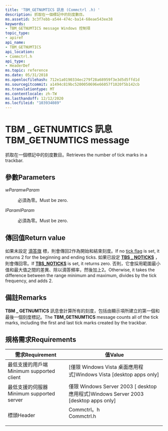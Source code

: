 ```yaml
---
title: 'TBM_GETNUMTICS 訊息 (Commctrl .h) '
description: 抓取在一個標記中的刻度數目。
ms.assetid: 3c3f7ebb-a544-474c-ba14-68eae543ee38
keywords:
- TBM_GETNUMTICS message Windows 控制項
topic_type:
- apiref
api_name:
- TBM_GETNUMTICS
api_location:
- Commctrl.h
api_type:
- HeaderDef
ms.topic: reference
ms.date: 05/31/2018
ms.openlocfilehash: 712e1a0190334ec279f28a68959f3e3d5d5ffd1d
ms.sourcegitcommit: a1494c819bc5200050696e66057f1020f5b142cb
ms.translationtype: MT
ms.contentlocale: zh-TW
ms.lasthandoff: 12/12/2020
ms.locfileid: "103934089"
---
```

# <a name="tbm_getnumtics-message"></a><span data-ttu-id="5671a-104">TBM \_ GETNUMTICS 訊息</span><span class="sxs-lookup"><span data-stu-id="5671a-104">TBM\_GETNUMTICS message</span></span>

<span data-ttu-id="5671a-105">抓取在一個標記中的刻度數目。</span><span class="sxs-lookup"><span data-stu-id="5671a-105">Retrieves the number of tick marks in a trackbar.</span></span>

## <a name="parameters"></a><span data-ttu-id="5671a-106">參數</span><span class="sxs-lookup"><span data-stu-id="5671a-106">Parameters</span></span>

<dl> <dt>

<span data-ttu-id="5671a-107">*wParam*</span><span class="sxs-lookup"><span data-stu-id="5671a-107">*wParam*</span></span> 
</dt> <dd><span data-ttu-id="5671a-108">必須為零。</span><span class="sxs-lookup"><span data-stu-id="5671a-108">Must be zero.</span></span></dd> <dt>

<span data-ttu-id="5671a-109">*lParam*</span><span class="sxs-lookup"><span data-stu-id="5671a-109">*lParam*</span></span> 
</dt> <dd><span data-ttu-id="5671a-110">必須為零。</span><span class="sxs-lookup"><span data-stu-id="5671a-110">Must be zero.</span></span></dd> </dl>

## <a name="return-value"></a><span data-ttu-id="5671a-111">傳回值</span><span class="sxs-lookup"><span data-stu-id="5671a-111">Return value</span></span>

<span data-ttu-id="5671a-112">如果未設定 [滴答旗](trackbar-control-styles.md) 標，則會傳回2作為開始和結束刻度。</span><span class="sxs-lookup"><span data-stu-id="5671a-112">If no [tick flag](trackbar-control-styles.md) is set, it returns 2 for the beginning and ending ticks.</span></span> <span data-ttu-id="5671a-113">如果已設定 [**TBS \_ NOTICKS**](trackbar-control-styles.md) ，則會傳回零。</span><span class="sxs-lookup"><span data-stu-id="5671a-113">If [**TBS\_NOTICKS**](trackbar-control-styles.md) is set, it returns zero.</span></span> <span data-ttu-id="5671a-114">否則，它會採用範圍最小值和最大值之間的差異、除以滴答頻率，然後加上2。</span><span class="sxs-lookup"><span data-stu-id="5671a-114">Otherwise, it takes the difference between the range minimum and maximum, divides by the tick frequency, and adds 2.</span></span>

## <a name="remarks"></a><span data-ttu-id="5671a-115">備註</span><span class="sxs-lookup"><span data-stu-id="5671a-115">Remarks</span></span>

<span data-ttu-id="5671a-116">**TBM \_ GETNUMTICS** 訊息會計算所有的刻度，包括由顯示項所建立的第一個和最後一個刻度標記。</span><span class="sxs-lookup"><span data-stu-id="5671a-116">The **TBM\_GETNUMTICS** message counts all of the tick marks, including the first and last tick marks created by the trackbar.</span></span>

## <a name="requirements"></a><span data-ttu-id="5671a-117">規格需求</span><span class="sxs-lookup"><span data-stu-id="5671a-117">Requirements</span></span>



| <span data-ttu-id="5671a-118">需求</span><span class="sxs-lookup"><span data-stu-id="5671a-118">Requirement</span></span> | <span data-ttu-id="5671a-119">值</span><span class="sxs-lookup"><span data-stu-id="5671a-119">Value</span></span> |
|-------------------------------------|---------------------------------------------------------------------------------------|
| <span data-ttu-id="5671a-120">最低支援的用戶端</span><span class="sxs-lookup"><span data-stu-id="5671a-120">Minimum supported client</span></span><br/> | <span data-ttu-id="5671a-121">\[僅限 Windows Vista 桌面應用程式\]</span><span class="sxs-lookup"><span data-stu-id="5671a-121">Windows Vista \[desktop apps only\]</span></span><br/>                                        |
| <span data-ttu-id="5671a-122">最低支援的伺服器</span><span class="sxs-lookup"><span data-stu-id="5671a-122">Minimum supported server</span></span><br/> | <span data-ttu-id="5671a-123">僅限 Windows Server 2003 \[ desktop 應用程式\]</span><span class="sxs-lookup"><span data-stu-id="5671a-123">Windows Server 2003 \[desktop apps only\]</span></span><br/>                                  |
| <span data-ttu-id="5671a-124">標頭</span><span class="sxs-lookup"><span data-stu-id="5671a-124">Header</span></span><br/>                   | <dl> <span data-ttu-id="5671a-125"><dt>Commctrl。h</dt></span><span class="sxs-lookup"><span data-stu-id="5671a-125"><dt>Commctrl.h</dt></span></span> </dl> |



 

 





